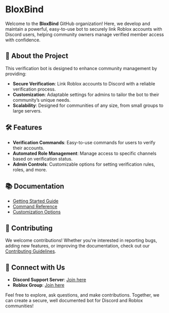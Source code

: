 # BloxBind

Welcome to the **BloxBind** GitHub organization! Here, we develop and maintain a powerful, easy-to-use bot to securely link Roblox accounts with Discord users, helping community owners manage verified member access with confidence.

## 🚀 About the Project

This verification bot is designed to enhance community management by providing:

- **Secure Verification**: Link Roblox accounts to Discord with a reliable verification process.
- **Customization**: Adaptable settings for admins to tailor the bot to their community’s unique needs.
- **Scalability**: Designed for communities of any size, from small groups to large servers.

## 🛠️ Features

- **Verification Commands**: Easy-to-use commands for users to verify their accounts.
- **Automated Role Management**: Manage access to specific channels based on verification status.
- **Admin Controls**: Customizable options for setting verification rules, roles, and more.

## 📚 Documentation

- [Getting Started Guide](https://example.com)
- [Command Reference](https://example.com)
- [Customization Options](https://example.com)
## 🤝 Contributing

We welcome contributions! Whether you're interested in reporting bugs, adding new features, or improving the documentation, check out our [Contributing Guidelines](https://example.com).

## 🔗 Connect with Us

- **Discord Support Server**: [Join here](https://discord.gg/keWQpA4NXT)
- **Roblox Group**: [Join here](https://example.com)

Feel free to explore, ask questions, and make contributions. Together, we can create a secure, well documented bot for Discord and Roblox communities!
